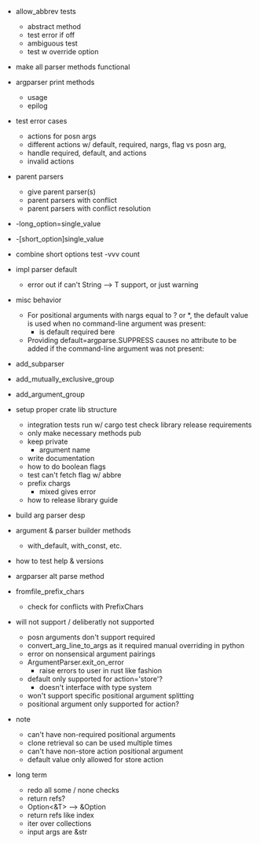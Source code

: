 - allow_abbrev tests
    - abstract method
    - test error if off
    - ambiguous test
    - test w override option
- make all parser methods functional
- argparser print methods
    - usage
    - epilog
- test error cases
    - actions for posn args
    - different actions w/ default, required, nargs, flag vs posn arg,
    - handle required, default, and actions
    - invalid actions
- parent parsers
    - give parent parser(s)
    - parent parsers with conflict
    - parent parsers with conflict resolution
- -long_option=single_value
- -[short_option]single_value
- combine short options
    test -vvv count
- impl parser default
    - error out if can't String --> T support, or just warning
- misc behavior
    - For positional arguments with nargs equal to ? or *, the default value is used when no command-line argument was present:
        - is default required bere
    - Providing default=argparse.SUPPRESS causes no attribute to be added if the command-line argument was not present:
- add_subparser
- add_mutually_exclusive_group
- add_argument_group
- setup proper crate lib structure
    - integration tests run w/ cargo test
     check library release requirements
    - only make necessary methods pub
    - keep private
        - argument name
    - write documentation
    - how to do boolean flags
    - test can't fetch flag w/ abbre
    - prefix chargs
        - mixed gives error
    - how to release library guide

- build arg parser desp
- argument & parser builder methods
    - with_default, with_const, etc.
- how to test help & versions

- argparser alt parse method
- fromfile_prefix_chars
    - check for conflicts with PrefixChars

- will not support / deliberatly not supported
    - posn arguments don't support required
    - convert_arg_line_to_args as it required manual overriding in python
    - error on nonsensical argument pairings
    - ArgumentParser.exit_on_error
        - raise errors to user in rust like fashion
    - default only supported for action='store'?
        - doesn't interface with type system
    - won't support specific positional argument splitting 
    - positional argument only supported for action?

- note
    - can't have non-required positional arguments
    - clone retrieval so can be used multiple times
    - can't have non-store action positional argument 
    - default value only allowed for store action

- long term
    - redo all some / none checks
    - return refs?
    - Option<&T> --> &Option<T>
    - return refs like index
    - iter over collections
    - input args are &str